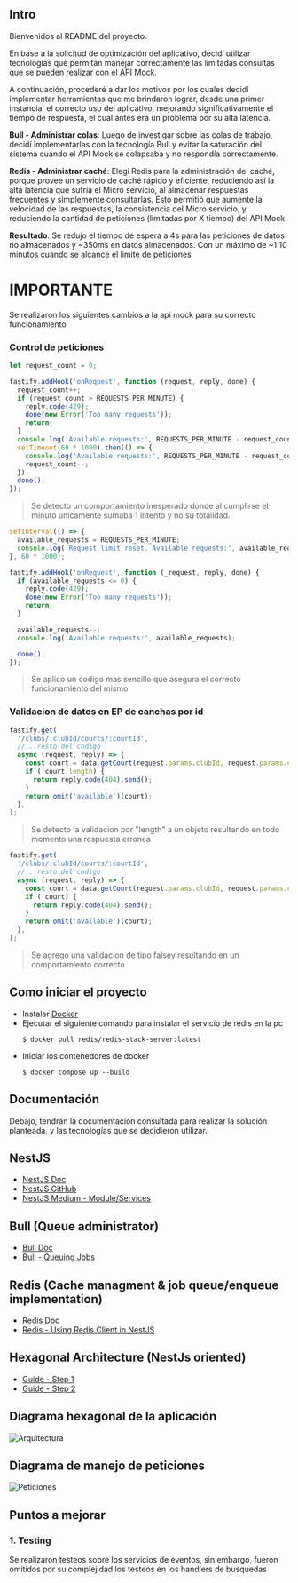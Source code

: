 ## Intro

Bienvenidos al README del proyecto.

En base a la solicitud de optimización del aplicativo, decidí utilizar tecnologías que permitan manejar correctamente las limitadas consultas que se pueden realizar con el API Mock.

A continuación, procederé a dar los motivos por los cuales decidí implementar herramientas que me brindaron lograr, desde una primer instancia, el correcto uso del aplicativo, mejorando significativamente el tiempo de respuesta, el cual antes era un problema por su alta latencia.

**Bull - Administrar colas**: Luego de investigar sobre las colas de trabajo, decidí implementarlas con la tecnología Bull y evitar la saturación del sistema cuando el API Mock se colapsaba y no respondía correctamente.

**Redis - Administrar caché**: Elegí Redis para la administración del caché, porque provee un servicio de caché rápido y eficiente, reduciendo así la alta latencia que sufría el Micro servicio, al almacenar respuestas frecuentes y simplemente consultarlas. Esto permitió que aumente la velocidad de las respuestas, la consistencia del Micro servicio, y reduciendo la cantidad de peticiones (limitadas por X tiempo) del API Mock.

**Resultado**: Se redujo el tiempo de espera a 4s para las peticiones de datos no almacenados y ~350ms en datos almacenados. Con un máximo de ~1:10 minutos cuando se alcance el limite de peticiones

# IMPORTANTE

Se realizaron los siguientes cambios a la api mock para su correcto funcionamiento

### Control de peticiones

```js
let request_count = 0;

fastify.addHook('onRequest', function (request, reply, done) {
  request_count++;
  if (request_count > REQUESTS_PER_MINUTE) {
    reply.code(429);
    done(new Error('Too many requests'));
    return;
  }
  console.log('Available requests:', REQUESTS_PER_MINUTE - request_count);
  setTimeout(60 * 1000).then(() => {
    console.log('Available requests:', REQUESTS_PER_MINUTE - request_count);
    request_count--;
  });
  done();
});
```

> Se detecto un comportamiento inesperado donde al cumplirse el minuto unicamente sumaba 1 intento y no su totalidad.

```js
setInterval(() => {
  available_requests = REQUESTS_PER_MINUTE;
  console.log('Request limit reset. Available requests:', available_requests);
}, 60 * 1000);

fastify.addHook('onRequest', function (_request, reply, done) {
  if (available_requests <= 0) {
    reply.code(429);
    done(new Error('Too many requests'));
    return;
  }

  available_requests--;
  console.log('Available requests:', available_requests);

  done();
});
```

> Se aplico un codigo mas sencillo que asegura el correcto funcionamiento del mismo

### Validacion de datos en EP de canchas por id

```js
fastify.get(
  '/clubs/:clubId/courts/:courtId',
  //...resto del codigo
  async (request, reply) => {
    const court = data.getCourt(request.params.clubId, request.params.courtId);
    if (!court.length) {
      return reply.code(404).send();
    }
    return omit('available')(court);
  },
);
```

> Se detecto la validacion por "length" a un objeto resultando en todo momento una respuesta erronea

```js
fastify.get(
  '/clubs/:clubId/courts/:courtId',
  //...resto del codigo
  async (request, reply) => {
    const court = data.getCourt(request.params.clubId, request.params.courtId);
    if (!court) {
      return reply.code(404).send();
    }
    return omit('available')(court);
  },
);
```

> Se agrego una validacion de tipo falsey resultando en un comportamiento correcto

## Como iniciar el proyecto

- Instalar [Docker](https://www.docker.com/products/docker-desktop/)
- Ejecutar el siguiente comando para instalar el servicio de redis en la pc
  ```console
  $ docker pull redis/redis-stack-server:latest
  ```
- Iniciar los contenedores de docker
  ```console
  $ docker compose up --build
  ```

## Documentación

Debajo, tendrán la documentación consultada para realizar la solución planteada, y las tecnologías que se decidieron utilizar.

## NestJS

- [NestJS Doc](https://docs.nestjs.com/providers#services)
- [NestJS GitHub](https://github.com/nestjs/nest)
- [NestJS Medium - Module/Services](https://medium.com/@prajapatijinesh3/nestjs-module-services-860e12689c1b)

## Bull (Queue administrator)

- [Bull Doc](https://docs.nestjs.com/techniques/queues)
- [Bull - Queuing Jobs](https://dev.to/railsstudent/queuing-jobs-in-nestjs-using-nestjsbullmq-package-55c1)

## Redis (Cache managment & job queue/enqueue implementation)

- [Redis Doc](https://docs.nestjs.com/microservices/redis)
- [Redis - Using Redis Client in NestJS](https://medium.com/@akintobiidris/using-redis-client-in-nestjs-3fe80eb91a49)

## Hexagonal Architecture (NestJs oriented)

- [Guide - Step 1](https://nullpointer-excelsior.github.io/posts/implementando-hexagonal-con-nestjs-part1/)
- [Guide - Step 2](https://nullpointer-excelsior.github.io/posts/implementando-hexagonal-con-nestjs-part2/)

## Diagrama hexagonal de la aplicación

![Arquitectura](https://i.postimg.cc/hvpnvXjH/hexagon-svgrepo-com-1.png)

## Diagrama de manejo de peticiones

![Peticiones](https://i.postimg.cc/jdxDQytp/atc.webp)

## Puntos a mejorar

### 1. Testing

Se realizaron testeos sobre los servicios de eventos, sin embargo, fueron omitidos por su complejidad los testeos en los handlers de busquedas

